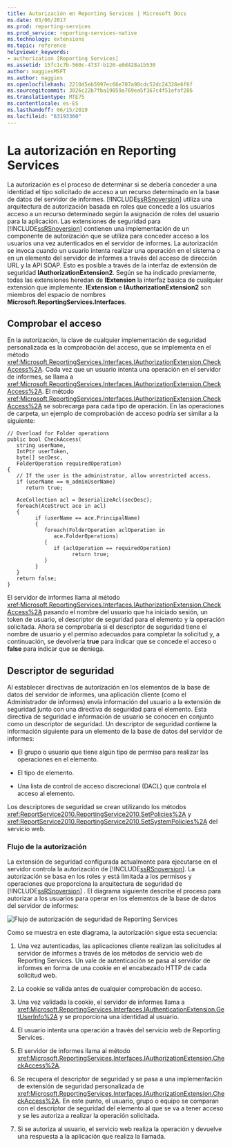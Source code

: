 ```yaml
---
title: Autorización en Reporting Services | Microsoft Docs
ms.date: 03/06/2017
ms.prod: reporting-services
ms.prod_service: reporting-services-native
ms.technology: extensions
ms.topic: reference
helpviewer_keywords:
- authorization [Reporting Services]
ms.assetid: 15fc1c7b-560c-4737-b126-e0d428a1b530
author: maggiesMSFT
ms.author: maggies
ms.openlocfilehash: 2210d5eb5997ec66e707a90cdc52dc24328e6f6f
ms.sourcegitcommit: 3026c22b7fba19059a769ea5f367c4f51efaf286
ms.translationtype: MTE75
ms.contentlocale: es-ES
ms.lasthandoff: 06/15/2019
ms.locfileid: "63193360"
---
```

# <a name="authorization-in-reporting-services"></a>La autorización en Reporting Services
  La autorización es el proceso de determinar si se debería conceder a una identidad el tipo solicitado de acceso a un recurso determinado en la base de datos del servidor de informes. [!INCLUDE[ssRSnoversion](../../../includes/ssrsnoversion-md.md)] utiliza una arquitectura de autorización basada en roles que concede a los usuarios acceso a un recurso determinado según la asignación de roles del usuario para la aplicación. Las extensiones de seguridad para [!INCLUDE[ssRSnoversion](../../../includes/ssrsnoversion-md.md)] contienen una implementación de un componente de autorización que se utiliza para conceder acceso a los usuarios una vez autenticados en el servidor de informes. La autorización se invoca cuando un usuario intenta realizar una operación en el sistema o en un elemento del servidor de informes a través del acceso de dirección URL y la API SOAP. Esto es posible a través de la interfaz de extensión de seguridad **IAuthorizationExtension2**. Según se ha indicado previamente, todas las extensiones heredan de **IExtension** la interfaz básica de cualquier extensión que implemente. **IExtension** e **IAuthorizationExtension2** son miembros del espacio de nombres **Microsoft.ReportingServices.Interfaces**.  
  
## <a name="checking-access"></a>Comprobar el acceso  
 En la autorización, la clave de cualquier implementación de seguridad personalizada es la comprobación del acceso, que se implementa en el método <xref:Microsoft.ReportingServices.Interfaces.IAuthorizationExtension.CheckAccess%2A>. Cada vez que un usuario intenta una operación en el servidor de informes, se llama a <xref:Microsoft.ReportingServices.Interfaces.IAuthorizationExtension.CheckAccess%2A>. El método <xref:Microsoft.ReportingServices.Interfaces.IAuthorizationExtension.CheckAccess%2A> se sobrecarga para cada tipo de operación. En las operaciones de carpeta, un ejemplo de comprobación de acceso podría ser similar a la siguiente:  
  
```  
// Overload for Folder operations  
public bool CheckAccess(  
   string userName,   
   IntPtr userToken,   
   byte[] secDesc,   
   FolderOperation requiredOperation)  
{  
   // If the user is the administrator, allow unrestricted access.  
   if (userName == m_adminUserName)   
      return true;  
  
   AceCollection acl = DeserializeAcl(secDesc);  
   foreach(AceStruct ace in acl)  
   {  
         if (userName == ace.PrincipalName)  
         {  
            foreach(FolderOperation aclOperation in   
               ace.FolderOperations)  
            {  
               if (aclOperation == requiredOperation)  
                     return true;  
            }  
         }  
   }  
   return false;  
}  
```  
  
 El servidor de informes llama al método <xref:Microsoft.ReportingServices.Interfaces.IAuthorizationExtension.CheckAccess%2A> pasando el nombre del usuario que ha iniciado sesión, un token de usuario, el descriptor de seguridad para el elemento y la operación solicitada. Ahora se comprobaría si el descriptor de seguridad tiene el nombre de usuario y el permiso adecuados para completar la solicitud y, a continuación, se devolvería **true** para indicar que se concede el acceso o **false** para indicar que se deniega.  
  
## <a name="security-descriptors"></a>Descriptor de seguridad  
 Al establecer directivas de autorización en los elementos de la base de datos del servidor de informes, una aplicación cliente (como el Administrador de informes) envía información del usuario a la extensión de seguridad junto con una directiva de seguridad para el elemento. Esta directiva de seguridad e información de usuario se conocen en conjunto como un descriptor de seguridad. Un descriptor de seguridad contiene la información siguiente para un elemento de la base de datos del servidor de informes:  
  
-   El grupo o usuario que tiene algún tipo de permiso para realizar las operaciones en el elemento.  
  
-   El tipo de elemento.  
  
-   Una lista de control de acceso discrecional (DACL) que controla el acceso al elemento.  
  
 Los descriptores de seguridad se crean utilizando los métodos <xref:ReportService2010.ReportingService2010.SetPolicies%2A> y <xref:ReportService2010.ReportingService2010.SetSystemPolicies%2A> del servicio web.  
  
### <a name="authorization-flow"></a>Flujo de la autorización  
 La extensión de seguridad configurada actualmente para ejecutarse en el servidor controla la autorización de [!INCLUDE[ssRSnoversion](../../../includes/ssrsnoversion-md.md)]. La autorización se basa en los roles y está limitada a los permisos y operaciones que proporciona la arquitectura de seguridad de [!INCLUDE[ssRSnoversion](../../../includes/ssrsnoversion-md.md)] . El diagrama siguiente describe el proceso para autorizar a los usuarios para operar en los elementos de la base de datos del servidor de informes:  
  
 ![Flujo de autorización de seguridad de Reporting Services](../../../reporting-services/extensions/security-extension/media/rosettasecurityextensionauthorizationflow.gif "Flujo de autorización de seguridad de Reporting Services")  
  
 Como se muestra en este diagrama, la autorización sigue esta secuencia:  
  
1.  Una vez autenticadas, las aplicaciones cliente realizan las solicitudes al servidor de informes a través de los métodos de servicio web de Reporting Services. Un vale de autenticación se pasa al servidor de informes en forma de una cookie en el encabezado HTTP de cada solicitud web.  
  
2.  La cookie se valida antes de cualquier comprobación de acceso.  
  
3.  Una vez validada la cookie, el servidor de informes llama a <xref:Microsoft.ReportingServices.Interfaces.IAuthenticationExtension.GetUserInfo%2A> y se proporciona una identidad al usuario.  
  
4.  El usuario intenta una operación a través del servicio web de Reporting Services.  
  
5.  El servidor de informes llama al método <xref:Microsoft.ReportingServices.Interfaces.IAuthorizationExtension.CheckAccess%2A>.  
  
6.  Se recupera el descriptor de seguridad y se pasa a una implementación de extensión de seguridad personalizada de <xref:Microsoft.ReportingServices.Interfaces.IAuthorizationExtension.CheckAccess%2A>. En este punto, el usuario, grupo o equipo se comparan con el descriptor de seguridad del elemento al que se va a tener acceso y se les autoriza a realizar la operación solicitada.  
  
7.  Si se autoriza al usuario, el servicio web realiza la operación y devuelve una respuesta a la aplicación que realiza la llamada.  
  
  
